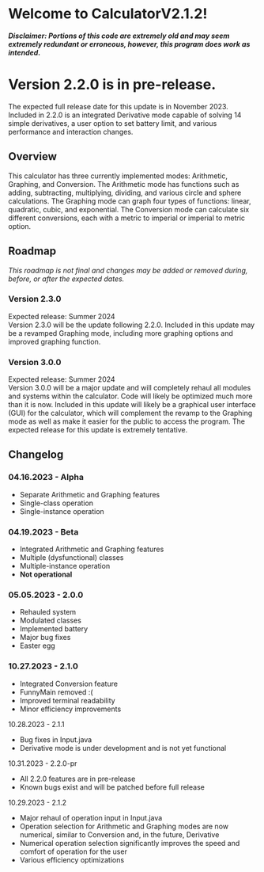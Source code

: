 # Welcome to CalculatorV2.1.2!

***Disclaimer:
Portions of this code are extremely old and may seem extremely redundant or erroneous, however, this program does work as intended.***

# Version 2.2.0 is in pre-release.
The expected full release date for this update is in November 2023. Included in 2.2.0 is an integrated Derivative mode capable of solving 14 simple derivatives, a user option to set battery limit, and various performance and interaction changes.

## Overview
This calculator has three currently implemented modes: Arithmetic, Graphing, and Conversion. The Arithmetic mode has functions such as adding, subtracting, multiplying, dividing, and various circle and sphere calculations. The Graphing mode can graph four types of functions: linear, quadratic, cubic, and exponential. The Conversion mode can calculate six different conversions, each with a metric to imperial or imperial to metric option.

## Roadmap
*This roadmap is not final and changes may be added or removed during, before, or after the expected dates.*

### Version 2.3.0
Expected release: Summer 2024<br>
Version 2.3.0 will be the update following 2.2.0. Included in this update may be a revamped Graphing mode, including more graphing options and improved graphing function.
### Version 3.0.0
Expected release: Summer 2024<br>
Version 3.0.0 will be a major update and will completely rehaul all modules and systems within the calculator. Code will likely be optimized much more than it is now. Included in this update will likely be a graphical user interface (GUI) for the calculator, which will complement the revamp to the Graphing mode as well as make it easier for the public to access the program. The expected release for this update is extremely tentative.

## Changelog
### 04.16.2023 - Alpha
- Separate Arithmetic and Graphing features
- Single-class operation
- Single-instance operation
### 04.19.2023 - Beta
- Integrated Arithmetic and Graphing features
- Multiple (dysfunctional) classes
- Multiple-instance operation
- **Not operational**
### 05.05.2023 - 2.0.0
- Rehauled system
- Modulated classes
- Implemented battery
- Major bug fixes
- Easter egg
### 10.27.2023 - 2.1.0
- Integrated Conversion feature
- FunnyMain removed :(
- Improved terminal readability
- Minor efficiency improvements<br>

10.28.2023 - 2.1.1
- Bug fixes in Input.java
- Derivative mode is under development and is not yet functional<br>

10.31.2023 - 2.2.0-pr
- All 2.2.0 features are in pre-release
- Known bugs exist and will be patched before full release

10.29.2023 - 2.1.2
- Major rehaul of operation input in Input.java
- Operation selection for Arithmetic and Graphing modes are now numerical, similar to Conversion and, in the future, Derivative
- Numerical operation selection significantly improves the speed and comfort of operation for the user
- Various efficiency optimizations
